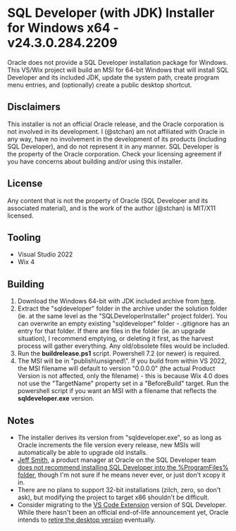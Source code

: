 # SQL Developer (with JDK) Installer for Windows x64 - v24.3.0.284.2209
Oracle does not provide a SQL Developer installation package for Windows. This VS/Wix project will build an MSI for 64-bit Windows that will install SQL Developer and its included JDK, update the system path, create program menu entries, and (optionally) create a public desktop shortcut.

## Disclaimers
This installer is not an official Oracle release, and the Oracle corporation is not involved in its development. I (@stchan) am not affiliated with Oracle in any way, have no involvement in the development of its products (including SQL Developer), and do not represent it in any manner. SQL Developer is the property of the Oracle corporation. Check your licensing agreement if you have concerns about building and/or using this installer.

## License
Any content that is not the property of Oracle (SQL Developer and its associated material), and is the work of the author (@stchan) is MIT/X11 licensed.

## Tooling
* Visual Studio 2022
* Wix 4

## Building
1. Download the Windows 64-bit with JDK included archive from [here](https://www.oracle.com/database/sqldeveloper/technologies/download/).
1. Extract the "sqldeveloper" folder in the archive under the solution folder (ie. at the same level as the "SQLDeveloperInstaller" project folder). You can overwrite an empty existing "sqldeveloper" folder - .gitignore has an entry for that folder. If there are files in the folder (ie. an upgrade situation), I recommend emptying, or deleting it first, as the harvest process will gather everything. Any old/obsolete files would be included.
1. Run the **buildrelease.ps1** script. Powershell 7.2 (or newer) is required.
1. The MSI will be in "publish\unsigned\\<culture>". If you build from within VS 2022, the MSI filename will default to version "0.0.0.0" (the actual Product Version is not affected, only the filename) - this is because Wix 4.0 does not use the "TargetName" property set in a "BeforeBuild" target. Run the powershell script if you want an MSI with a filename that reflects the **sqldeveloper.exe** version.

## Notes
* The installer derives its version from "sqldeveloper.exe", so as long as Oracle increments the file version every release, new MSIs will automatically be able to upgrade old installs.
* [Jeff Smith](https://www.thatjeffsmith.com/about/), a product manager at Oracle on the SQL Developer team [does not recommend installing SQL Developer into the %ProgramFiles% folder](https://www.thatjeffsmith.com/archive/2022/06/oracle-sql-developer-modeler-versions-22-2-now-available/), though I'm not sure if he means never ever, or just don't xcopy it in.
* There are no plans to support 32-bit installations (zilch, zero, so don't ask), but modifying the project to target x86 shouldn't be difficult.
* Consider migrating to the [VS Code Extension](https://marketplace.visualstudio.com/items?itemName=Oracle.sql-developer) version of SQL Developer. While there hasn't been an official end-of-life announcement yet, Oracle intends to [retire the desktop version](https://www.thatjeffsmith.com/archive/2024/01/announcing-the-oracle-sql-developer-extension-for-vs-code/) eventually.

